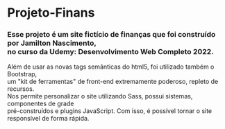 # Projeto-Finans

<h3> Esse projeto é um site fictício de finanças que foi construído por Jamilton Nascimento, <br> no curso da Udemy: Desenvolvimento Web Completo 2022.</h3>

Além de usar as novas tags semânticas do html5, foi utilizado também o Bootstrap, <br> um "kit de ferramentas" de front-end extremamente poderoso, repleto de recursos. <br> Nos permite personalizar o site utilizando Sass, possui sistemas, componentes de grade <br> pré-construídos e plugins JavaScript. Com isso, é possível tornar o site responsível de forma rápida. 
